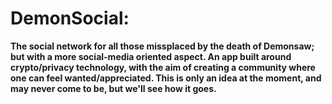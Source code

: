 <h1><b>DemonSocial:</h1>
The social network for all those missplaced by the death of Demonsaw;
but with a more social-media oriented aspect. An app built around crypto/privacy technology, 
with the aim of creating a community where one can feel wanted/appreciated.
This is only an idea at the moment, and may never come to be, but we'll see how it goes.
